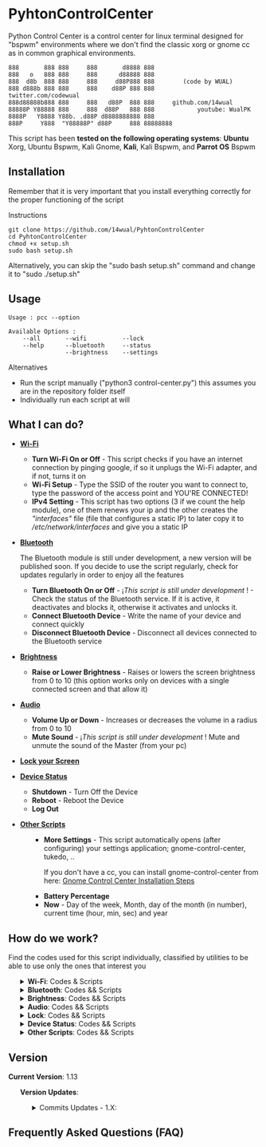 # PyhtonControlCenter
Python Control Center is a control center for linux terminal designed for "bspwm" environments where we don't find the classic xorg or gnome cc as in common graphical environments.

```
888       888 888     888       d8888 888
888   o   888 888     888      d88888 888
888  d8b  888 888     888     d88P888 888        (code by WUAL)
888 d888b 888 888     888    d88P 888 888            twitter.com/codewual
888d88888b888 888     888   d88P  888 888     github.com/14wual
88888P Y88888 888     888  d88P   888 888            youtube: WualPK
8888P   Y8888 Y88b. .d88P d8888888888 888     
888P     Y888  "Y88888P" d88P     888 88888888
```

<p>This script has been <b>tested on the following operating systems</b>: <b>Ubuntu</b> Xorg, Ubuntu Bspwm, Kali Gnome, <b>Kali</b>, Kali Bspwm, and <b>Parrot OS</b> Bspwm</p>

<h2>Installation</h2>

<p>Remember that it is very important that you install everything correctly for the proper functioning of the script</p>

<p>Instructions</p>

```
git clone https://github.com/14wual/PyhtonControlCenter
cd PyhtonControlCenter
chmod +x setup.sh
sudo bash setup.sh
```

<p>Alternatively, you can skip the "sudo bash setup.sh" command and change it to "sudo ./setup.sh"</p>

<h2>Usage</h2>

```
Usage : pcc --option
		
Available Options :
    --all       --wifi          --lock
    --help      --bluetooth     --status
                --brightness    --settings
```

<p>Alternatives</p>
<ul>
    <li>Run the script manually ("python3 control-center.py") this assumes you are in the repository folder itself</li>
    <li>Individually run each script at will</li>
</ul>

<h2>What I can do?</h2>

<div class="list">
    <ul>
        <a href="#Wifi"><li><b>Wi-Fi</b></li></a>
        <ul>
            <li><b>Turn Wi-Fi On or Off</b>  - This script checks if you have an internet connection by pinging google, if so it unplugs the Wi-Fi adapter, and if not, turns it on</li>
            <li><b>Wi-Fi Setup</b> - Type the SSID of the router you want to connect to, type the password of the access point and YOU'RE CONNECTED!</li>
            <li><b>IPv4 Setting</b> - This script has two options (3 if we count the help module), one of them renews your ip and the other creates the <i>"interfaces"</i> file (file that configures a static IP) to later copy it to <i>/etc/network/interfaces</i> and give you a static IP</li>
        </ul>
    </ul>
    <ul>
        <a href="#Bluetooth"><li><b>Bluetooth</b></li></a>
        <p>The Bluetooth module is still under development, a new version will be published soon. If you decide to use the script regularly, check for updates regularly in order to enjoy all the features</p>
        <ul>
            <li><b>Turn Bluetooth On or Off</b> - ¡<i>This script is still under development</i> ! - Check the status of the Bluetooth service. If it is active, it deactivates and blocks it, otherwise it activates and unlocks it.</li>
            <li><b>Connect Bluetooth Device</b> - Write the name of your device and connect quickly</li>
            <li><b>Disconnect Bluetooth Device</b> - Disconnect all devices connected to the Bluetooth service</li>
        </ul>
    </ul>
    <ul>
        <a href="#Brightness"><li><b>Brightness</b></li></a>
        <ul>
            <li><b>Raise or Lower Brightness</b> - Raises or lowers the screen brightness from 0 to 10 (this option works only on devices with a single connected screen and that allow it)</li>
        </ul>
    </ul>
    <ul>
        <a href="#Audio"><li><b>Audio</b></li></a>
        <ul>
            <li><b>Volume Up or Down</b> - Increases or decreases the volume in a radius from 0 to 10</li>
            <li><b>Mute Sound</b> - ¡<i>This script is still under development</i> ! Mute and unmute the sound of the Master (from your pc)</li>
        </ul>
    </ul>
    <ul>
        <a href="#Lock"><li><b>Lock your Screen</b></li></a>
    </ul>
    <ul>
        <a href="#Status"><li><b>Device Status</b></li></a>
        <ul>
            <li><b>Shutdown</b> - Turn Off the Device</li>
            <li><b>Reboot</b> - Reboot the Device</li>
            <li><b>Log Out</b></li>
        </ul>
    </ul>
    <ul>
        <a href="#other"><li><b>Other Scripts</b></li></a>
        <ul>
            <ul>
                <li><b>More Settings</b> - This script automatically opens (after configuring) your settings application; gnome-control-center, tukedo, ..</li>
                <p>If you don't have a cc, you can install gnome-control-center from here: <a href="https://howtoinstall.co/es/gnome-control-center">Gnome Control Center Installation Steps</a></p>
            </ul>
            <ul>
                <li><b>Battery Percentage</b></li>
                <li><b>Now</b> - Day of the week, Month, day of the month (in number), current time (hour, min, sec) and year</li>
            </ul>            
        </ul>
    </ul>


<h2>How do we work?</h2>
<p>Find the codes used for this script individually, classified by utilities to be able to use only the ones that interest you</p>
<ul>
    <div id="Wifi">
        <details>
        <summary><b>Wi-Fi</b>: Codes & Scripts</summary>
            <h3>
                <b>Wi-Fi</b>
            </h3>
            <ul>
                <a href="scripts/wifi/wifi_turnon_turnoff.py"><li>Turn Wi-Fi On or Off: Code</li></a>
            </ul>
            <ul>
                <a href="scripts/wifi/wifi_set_up.py"><li>Wi-Fi Setup: Code </li></a>
            </ul>
            <ul>
                <a href="scripts/wifi/wifi_set_ip.py"><li>IPv4 Setting: Code</li></a>
            </ul>
        </details>
    </div>
    <div id="Bluetooth">
        <details>
            <summary><b>Bluetooth</b>: Codes && Scripts</summary>
            <h3>
                <b>Bluetooth</b>
            </h3>
            <p>The Bluetooth module is still under development, a new version will be published soon. If you decide to use the script regularly, check for updates regularly in order to enjoy all the features</p>
            <ul>
                <a href="scripts/bluetooth/start_stop-bluetooth.py"><li>Turn Wi-Fi On or Off: Code</li></a>
            </ul>
            <ul>
                <a href="scripts/bluetooth/connect-bluetooth-device.py"><li>Wi-Fi Setup: Code</li></a>
            </ul>
            <ul>
                <a href="scripts/bluetooth/disconnect-bluetooth-device.py"><li>IPv4 Setting: Code</li></a>
            </ul>
        </details>
    </div>
    <div id="Brightness">
        <details>
            <summary><b>Brightness</b>: Codes && Scripts</summary>
            <h3>
                <b>Brightness</b>
            </h3>
            <ul>
                <a href="scripts/brightness/level-brightness.py"><li>Raise or Lower Brightness: Code</li></a>
            </ul>
        </details>
    </div>
    <div id="Audio">
        <details>
            <summary><b>Audio</b>: Codes && Scripts</summary>
            <h3>
                <b>Audio</b>
            </h3>
            <p>The Mute / Unmute Volume module is still under development, a new version will be published soon. If you decide to use the script regularly, check for updates regularly in order to enjoy all the features</p>
            <ul>
                <a href="scripts/audio/level-Volume.py"><li>Raise or Lower Volume: Code</li></a>
                <a href="scripts/audio/mute.py"><li>Mute or Unmute Volume: Code</li></a>
            </ul>
        </details>
    </div>
    <div id="Lock">
        <details>
            <summary><b>Lock</b>: Codes && Scripts</summary>
            <h3>
                <b>Lock</b>
            </h3>
            <ul>
                <a href="scripts/lock/lock.py"><li>Lock your Screen: Code</li></a>
            </ul>
        </details>
    </div>
    <div id="Status">
        <details>
            <summary><b>Device Status</b>: Codes && Scripts</summary>
            <h3>
                <b>Device Status</b>
            </h3>
            <p></p>
            <ul>
                <a href="scripts/status/shutdown.py"><li>Turn Off the Device: Code</li></a>
                <a href="scripts/status/reboot.py"><li>Reboot the Device: Code</li></a>
                <a href="scripts/status/loggout.py"><li>Log Out: Code</li></a>
            </ul>
        </details>
    </div>
    <div id="other">
        <details>
            <summary><b>Other Scripts</b>: Codes && Scripts</summary>
            <h3>
                <b>Other Scripts </b>
            </h3>
            <p></p>
            <ul>
                <a href="scripts/other/more-settings.py"><li>More Settings: Code</li></a>
                <a href="scripts/other/battery.py"><li>Battery Percentage: Code</li></a>
                <a href="scripts/other/now.py"><li>Current Date and Time: Code</li></a>
            </ul>
        </div>
        </details>
</ul>

<h2>Version</h2>
<p><b>Current Version</b>: 1.13</p>
<ul>
    <p><b>Version Updates</b>:</p>
    <ul>
        <details>
            <summary>Commits Updates - 1.X:</summary>
            <details>
                <summary>Version 1.01</summary>
                <ul>
                    <li>03-nov-22 / 20-nov-22 </li>
                    <ul>
                        <li>Scheduled Script Modules</li>
                        <ul>
                            <li>Wifi module with their respective options</li>
                            <li>Bluetooth module with their respective options</li>
                            <li>Status module with their respective options</li>
                            <li>Lock module</li>
                            <li>Sound module with their respective options</li>
                            <li>Brightness module</li>
                        </ul>
                    </ul>
                </ul>
            </details>
            <details>
                <summary>Version 1.05</summary>
                <ul>
                    <li>23-nov-22 </li>
                    <ul>
                        <li>Creation of the repository: <a href="https://github.com/14wual/PyhtonControlCenter"></a><b>PCC</b></li>
                        <li><b>Main Script Post</b></li>
                        <li>Version V1 of the README.md file (<i>RDME-V01</i>)</li>
                    </ul>
                </ul>
            </details>
            <details>
                <summary>Version 1.08</summary>
                <ul>
                    <li>23-nov-22</li>
                    <ul>
                        <li>Posted the code and scripts py of the <b>scripts individually</b>. Find them <a href="scripts">here</a></li>
                        <li>Updated installation and requirements file</li>
                        <li>Updated README.md file (<i>RDME-V05</i>)</li>
                    </ul>
                </ul>
            </details>
            <details>
                <summary>Version 1.10</summary>
                <ul>
                    <li>Coming soon - ¿24-nov-22? </li>
                    <ul>
                        <li><b>Terminal command created</b></li>
                        <li>PCC file (<i>sh</i>) upload (command)</li>
                        <li>Updated README.md file (<i>RDME-V09</i>)</li>
                        <li><b>Posted PCC Options</b> Dirs && Scripts</li>
                    </ul>
                </ul>
            </details>
        </details>
    </ul>
</ul>


<h2>Frequently Asked Questions (FAQ)</h2>
